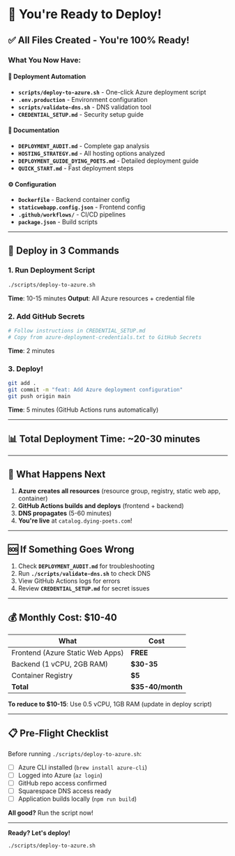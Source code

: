# 🚀 You're Ready to Deploy!

## ✅ All Files Created - You're 100% Ready!

### What You Now Have:

#### 🔧 Deployment Automation
- **`scripts/deploy-to-azure.sh`** - One-click Azure deployment script
- **`.env.production`** - Environment configuration
- **`scripts/validate-dns.sh`** - DNS validation tool
- **`CREDENTIAL_SETUP.md`** - Security setup guide

#### 📝 Documentation
- **`DEPLOYMENT_AUDIT.md`** - Complete gap analysis
- **`HOSTING_STRATEGY.md`** - All hosting options analyzed
- **`DEPLOYMENT_GUIDE_DYING_POETS.md`** - Detailed deployment guide
- **`QUICK_START.md`** - Fast deployment steps

#### ⚙️ Configuration
- **`Dockerfile`** - Backend container config
- **`staticwebapp.config.json`** - Frontend config
- **`.github/workflows/`** - CI/CD pipelines
- **`package.json`** - Build scripts

---

## 🎯 Deploy in 3 Commands

### 1. Run Deployment Script
```bash
./scripts/deploy-to-azure.sh
```
**Time**: 10-15 minutes
**Output**: All Azure resources + credential file

### 2. Add GitHub Secrets
```bash
# Follow instructions in CREDENTIAL_SETUP.md
# Copy from azure-deployment-credentials.txt to GitHub Secrets
```
**Time**: 2 minutes

### 3. Deploy!
```bash
git add .
git commit -m "feat: Add Azure deployment configuration"
git push origin main
```
**Time**: 5 minutes (GitHub Actions runs automatically)

---

## 📊 Total Deployment Time: ~20-30 minutes

---

## 🎉 What Happens Next

1. **Azure creates all resources** (resource group, registry, static web app, container)
2. **GitHub Actions builds and deploys** (frontend + backend)
3. **DNS propagates** (5-60 minutes)
4. **You're live** at `catalog.dying-poets.com`!

---

## 🆘 If Something Goes Wrong

1. Check **`DEPLOYMENT_AUDIT.md`** for troubleshooting
2. Run **`./scripts/validate-dns.sh`** to check DNS
3. View GitHub Actions logs for errors
4. Review **`CREDENTIAL_SETUP.md`** for secret issues

---

## 💰 Monthly Cost: $10-40

| What | Cost |
|------|------|
| Frontend (Azure Static Web Apps) | **FREE** |
| Backend (1 vCPU, 2GB RAM) | **$30-35** |
| Container Registry | **$5** |
| **Total** | **$35-40/month** |

**To reduce to $10-15**: Use 0.5 vCPU, 1GB RAM (update in deploy script)

---

## 📋 Pre-Flight Checklist

Before running `./scripts/deploy-to-azure.sh`:

- [ ] Azure CLI installed (`brew install azure-cli`)
- [ ] Logged into Azure (`az login`)
- [ ] GitHub repo access confirmed
- [ ] Squarespace DNS access ready
- [ ] Application builds locally (`npm run build`)

**All good?** Run the script now!

---

**Ready? Let's deploy!**

```bash
./scripts/deploy-to-azure.sh
```
